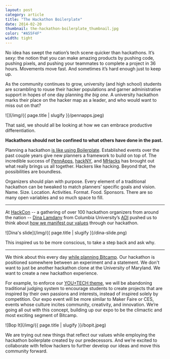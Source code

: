 ```yaml
---
layout: post
category: article
title: "The Hackathon Boilerplate"
date: 2014-02-20
thumbnail: the-hackathon-boilerplate_thumbnail.jpg
color: "#A55F4F"
width: tight
---
```


No idea has swept the nation’s tech scene quicker than hackathons. It’s sexy: the notion that you can make amazing products by pushing code, pushing pixels, and pushing your teammates to complete a project in 36 hours. Movements move fast. And sometimes it’s hard enough just to keep up.

As the community continues to grow, university (and high school) students are scrambling to rouse their hacker populations and garner administrative support in hopes of one day planning *the big one*. A university hackathon marks their place on the hacker map as a leader, and who would want to miss out on that?

![](/img/{{ page.title | slugify }}/pennapps.jpeg)

That said, we should all be looking at how we can embrace productive differentiation.

**Hackathons should not be confined to what others have done in the past.**

Planning a hackathon [is like using Boilerplate](https://html5boilerplate.com/). Established events over the past couple years give new planners a framework to build on top of. The incredible success of [PennApps](https://pennapps.com/), [hackNY](https://hackny.org/), and [MHacks](https://mhacks.org/) has brought out what really brings us all together. Hackers like hacking. Beyond that, the possibilities are boundless.

Organizers should plan with purpose. Every element of a traditional hackathon can be tweaked to match planners’ specific goals and vision. Name. Size. Location. Activities. Format. Food. Sponsors. There are so many open variables and so much space to fill.

---

At [HackCon](https://hackcon.io/) -- a gathering of over 100 hackathon organizers from around the nation -- [Dina Lamdany](https://twitter.com/dlamdany) from Columbia University’s [ADI](https://adicu.org/) pushed us to think about [how we manifest our values](https://www.columbia.edu/~dtl2117/hack) through our hackathon.

![Dina's slide](/img/{{ page.title | slugify }}/dina-slide.png)

This inspired us to be more conscious, to take a step back and ask why.

---

We think about this every day [while planning Bitcamp](https://bit.camp/). Our hackathon is positioned somewhere between an experiment and a statement. We don't want to just be another hackathon clone at the University of Maryland. We want to create a new hackathon experience.

For example, to enforce our [YOU+TECH theme](https://twitter.com/search?q=%23plustech), we will be abandoning traditional judging system to encourage students to create projects that are inspired by their own passions and interests, instead of inspired solely by competition. Our expo event will be more similar to Maker Faire or CES, events whose culture incites community, creativity, and innovation. We’re going all out with this concept, building up our expo to be the climactic and most exciting segment of Bitcamp.

![Bop It](/img/{{ page.title | slugify }}/bopit.jpeg)

We are trying out new things that reflect our values while employing the hackathon boilerplate created by our predecessors. And we’re excited to collaborate with fellow hackers to further develop our ideas and move this community forward.
